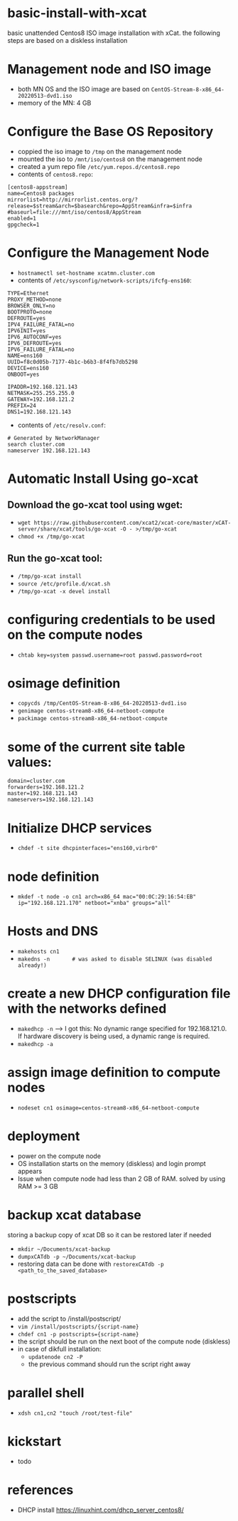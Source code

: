 # basic-install-with-xcat
basic unattended Centos8 ISO image installation with xCat. the following steps are based on a diskless installation

# Management node and ISO image
- both MN OS and the ISO image are based on `CentOS-Stream-8-x86_64-20220513-dvd1.iso`
- memory of the MN: 4 GB

# Configure the Base OS Repository
- coppied the iso image to `/tmp` on the management node
- mounted the iso to `/mnt/iso/centos8` on the management node
- created a yum repo file `/etc/yum.repos.d/centos8.repo`
- contents of `centos8.repo`:
```
[centos8-appstream]
name=Centos8 packages
mirrorlist=http://mirrorlist.centos.org/?release=$stream&arch=$basearch&repo=AppStream&infra=$infra
#baseurl=file:///mnt/iso/centos8/AppStream
enabled=1
gpgcheck=1
```

# Configure the Management Node
- `hostnamectl set-hostname xcatmn.cluster.com`
- contents of `/etc/sysconfig/network-scripts/ifcfg-ens160`:
```
TYPE=Ethernet
PROXY_METHOD=none
BROWSER_ONLY=no
BOOTPROTO=none
DEFROUTE=yes
IPV4_FAILURE_FATAL=no
IPV6INIT=yes
IPV6_AUTOCONF=yes
IPV6_DEFROUTE=yes
IPV6_FAILURE_FATAL=no
NAME=ens160
UUID=f8c0d05b-7177-4b1c-b6b3-8f4fb7db5298
DEVICE=ens160
ONBOOT=yes

IPADDR=192.168.121.143
NETMASK=255.255.255.0
GATEWAY=192.168.121.2
PREFIX=24
DNS1=192.168.121.143
```
- contents of `/etc/resolv.conf`:
```
# Generated by NetworkManager
search cluster.com
nameserver 192.168.121.143
```

# Automatic Install Using go-xcat

## Download the go-xcat tool using wget:
- `wget https://raw.githubusercontent.com/xcat2/xcat-core/master/xCAT-server/share/xcat/tools/go-xcat -O - >/tmp/go-xcat`
- `chmod +x /tmp/go-xcat`

## Run the go-xcat tool:
- `/tmp/go-xcat install`
- `source /etc/profile.d/xcat.sh`
- `/tmp/go-xcat -x devel install`

# configuring credentials to be used on the compute nodes
- `chtab key=system passwd.username=root passwd.password=root`

# osimage definition
- `copycds /tmp/CentOS-Stream-8-x86_64-20220513-dvd1.iso`
- `genimage centos-stream8-x86_64-netboot-compute`
- `packimage centos-stream8-x86_64-netboot-compute`

# some of the current site table values:
```
domain=cluster.com
forwarders=192.168.121.2
master=192.168.121.143
nameservers=192.168.121.143
```

# Initialize DHCP services
- `chdef -t site dhcpinterfaces="ens160,virbr0"`

# node definition
- `mkdef -t node -o cn1 arch=x86_64 mac="00:0C:29:16:54:EB" ip="192.168.121.170" netboot="xnba" groups="all"`

# Hosts and DNS
- `makehosts cn1`
- `makedns -n		# was asked to disable SELINUX (was disabled already!)`

# create a new DHCP configuration file with the networks defined
- `makedhcp -n`
--> I got this: No dynamic range specified for 192.168.121.0. If hardware discovery is being used, a dynamic range is required.
- `makedhcp -a`

# assign image definition to compute nodes
- `nodeset cn1 osimage=centos-stream8-x86_64-netboot-compute`

# deployment
- power on the compute node
- OS installation starts on the memory (diskless) and login prompt appears
- Issue when compute node had less than 2 GB of RAM. solved by using RAM >= 3 GB

# backup xcat database
storing a backup copy of xcat DB so it can be restored later if needed
- `mkdir ~/Documents/xcat-backup`
- `dumpxCATdb -p ~/Documents/xcat-backup`
- restoring data can be done with `restorexCATdb -p <path_to_the_saved_database>`

# postscripts
- add the script to /install/postscript/
- `vim /install/postscripts/{script-name}`
- `chdef cn1 -p postscripts={script-name}`
- the script should be run on the next boot of the compute node (diskless)
- in case of dikfull installation:
  - `updatenode cn2 -P`
  - the previous command should run the script right away

# parallel shell
- `xdsh cn1,cn2 "touch /root/test-file"`

# kickstart
- todo

# references
- DHCP install
https://linuxhint.com/dhcp_server_centos8/
